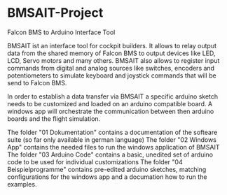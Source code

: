 # BMSAIT-Project
Falcon BMS to Arduino Interface Tool

BMSAIT ist an interface tool for cockpit builders.
It allows to relay output data from the shared memory of Falcon BMS to output devices like LED, LCD, Servo motors and many others.
BMSAIT also allows to register input commands from digital and analog sources like switches, encoders and potentiometers to simulate keyboard and 
joystick commands that will be send to Falcon BMS.</p>

In order to establish a data transfer via BMSAIT a specific arduino sketch needs to be customized and loaded on an arduino compatible board. A windows app will 
orchestrate the communication between then arduino boards and the flight simulation.</p>

The folder "01 Dokumentation" contains a documentation of the softeare suite (so far only available in german language)</n>
The folder "02 Windows App" contains the needed files to run the windows application of BMSAIT</n>
The folder "03 Arduino Code" contains a basic, unedited set of arduino code to be used for individual customizations</n>
The folder "04 Beispielprogramme" contains pre-edited arduino sketches, matching configurations for the windows app and a documation how to run the examples.</n>


